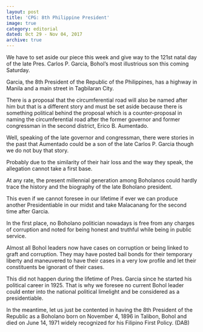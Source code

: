 ```yaml
---
layout: post
title: 'CPG: 8th Philippine President'
image: true
category: editorial
dated: 0ct 29 - Nov 04, 2017
archive: true
---
```


We have to set aside our piece this week and give way to the 121st natal day of the late Pres. Carlos P. Garcia, Bohol’s most illustrious son this coming Saturday.

Garcia, the 8th President of the Republic of the Philippines, has a highway in Manila and a main street in Tagbilaran City.

There is a proposal that the circumferential road will also be named after him but that is a different story and must be set aside because there is something political behind the proposal which is a counter-proposal in naming the circumferential road after the former governor and former congressman in the second district, Erico B. Aumentado.

Well, speaking of the late governor and congressman, there were stories in the past that Aumentado could be a son of the late Carlos P. Garcia though we do not buy that story.

Probably due to the similarity of their hair loss and the way they speak, the allegation cannot take a first base.

At any rate, the present millennial generation among Boholanos could hardly trace the history and the biography of the late Boholano president. 

This even if we cannot foresee in our lifetime if ever we can produce another Presidentiable in our midst and take Malacanang for the second time after Garcia.

In the first place, no Boholano politician nowadays is free from any charges of corruption and noted for being honest and truthful while being in public service.

Almost all Bohol leaders now have cases on corruption or being linked to graft and corruption. They may have posted bail bonds for their temporary liberty and maneuvered to have their cases in a very low profile and let their constituents be ignorant of their cases.

This did not happen during the lifetime of Pres. Garcia since he started his political career in 1925.
That is why we foresee no current Bohol leader could enter into the national political limelight and be considered as a presidentiable.

In the meantime, let us just be contented in having the 8th President of the Republic as a Boholano born on November 4, 1896 in Talibon, Bohol and died on June 14, 1971 widely recognized for his Filipino First Policy. (DAB)